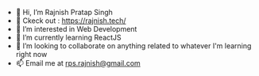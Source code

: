 - 👋 Hi, I’m Rajnish Pratap Singh 
- 🔗 Ckeck out : https://rajnish.tech/
- 👀 I’m interested in Web Development
- 🌱 I’m currently learning ReactJS
- 💞️ I’m looking to collaborate on anything related to whatever I'm learning right now
- 📫 Email me at rps.rajnish@gmail.com

<!---
rajnishps/rajnishps is a ✨ special ✨ repository because its `README.md` (this file) appears on your GitHub profile.
You can click the Preview link to take a look at your changes.
--->
